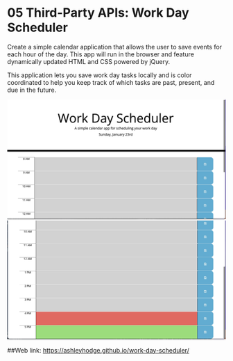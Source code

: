 # 05 Third-Party APIs: Work Day Scheduler

Create a simple calendar application that allows the user to save events for each hour of the day. This app will run in the browser and feature dynamically updated HTML and CSS powered by jQuery.

This application lets you save work day tasks locally and is color coordinated to help you keep track of which tasks are past, present, and due in the future.


<img src = "./assets/images/F2192361-291E-4E49-9C9F-0895C1A4C2FF.jpeg">
<img src = "./assets/images/89A69533-A48C-489E-B86A-FE21D4ADB732.jpeg">

##Web link:
https://ashleyhodge.github.io/work-day-scheduler/
